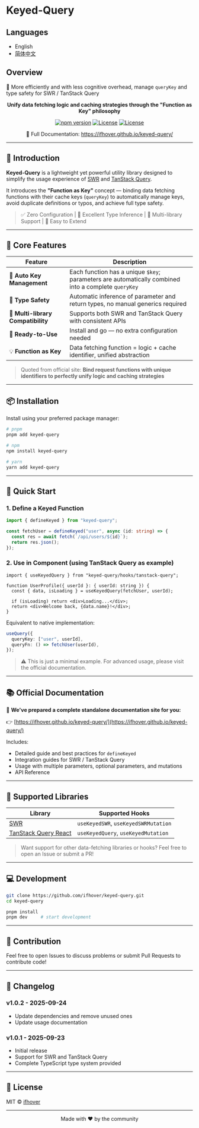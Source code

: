 # Keyed-Query

## Languages

- English
- [简体中文](README.zh.md)

## Overview

🔑 More efficiently and with less cognitive overhead, manage `queryKey` and type safety for SWR / TanStack Query

<p align="center">
  <strong>Unify data fetching logic and caching strategies through the "Function as Key" philosophy</strong>
</p>

<p align="center">
  <a href="https://www.npmjs.com/package/keyed-query"><img src="https://img.shields.io/npm/v/keyed-query?color=blue" alt="npm version" /></a>
  <a href="https://opensource.org/licenses/MIT"><img src="https://img.shields.io/github/stars/ifhover/keyed-query" alt="License" /></a>
  <a href="https://opensource.org/licenses/MIT"><img src="https://img.shields.io/badge/license-MIT-green.svg" alt="License" /></a>
</p>

<p align="center">
  📘 Full Documentation: <a href="https://ifhover.github.io/keyed-query/">https://ifhover.github.io/keyed-query/</a>
</p>

---

## 📌 Introduction

**Keyed-Query** is a lightweight yet powerful utility library designed to simplify the usage experience of [SWR](https://swr.vercel.app) and [TanStack Query](https://tanstack.com/query).

It introduces the **"Function as Key"** concept — binding data fetching functions with their cache keys (`queryKey`) to automatically manage keys, avoid duplicate definitions or typos, and achieve full type safety.

> ✅ Zero Configuration | 🧪 Excellent Type Inference | 🔁 Multi-library Support | 🌱 Easy to Extend

---

## 🌟 Core Features

| Feature                            | Description                                                                                         |
| ---------------------------------- | --------------------------------------------------------------------------------------------------- |
| 🔑 **Auto Key Management**         | Each function has a unique `$key`; parameters are automatically combined into a complete `queryKey` |
| 🎯 **Type Safety**                 | Automatic inference of parameter and return types, no manual generics required                      |
| 🔄 **Multi-library Compatibility** | Supports both SWR and TanStack Query with consistent APIs                                           |
| 🚀 **Ready-to-Use**                | Install and go — no extra configuration needed                                                      |
| 💡 **Function as Key**             | Data fetching function = logic + cache identifier, unified abstraction                              |

> Quoted from official site: **Bind request functions with unique identifiers to perfectly unify logic and caching strategies**

---

## 📦 Installation

Install using your preferred package manager:

```bash
# pnpm
pnpm add keyed-query

# npm
npm install keyed-query

# yarn
yarn add keyed-query
```

---

## 🚀 Quick Start

### 1. Define a Keyed Function

```ts
import { defineKeyed } from "keyed-query";

const fetchUser = defineKeyed("user", async (id: string) => {
  const res = await fetch(`/api/users/${id}`);
  return res.json();
});
```

### 2. Use in Component (using TanStack Query as example)

```tsx
import { useKeyedQuery } from "keyed-query/hooks/tanstack-query";

function UserProfile({ userId }: { userId: string }) {
  const { data, isLoading } = useKeyedQuery(fetchUser, userId);

  if (isLoading) return <div>Loading...</div>;
  return <div>Welcome back, {data.name}!</div>;
}
```

Equivalent to native implementation:

```ts
useQuery({
  queryKey: ["user", userId],
  queryFn: () => fetchUser(userId),
});
```

> ⚠️ This is just a minimal example. For advanced usage, please visit the official documentation.

---

## 📚 Official Documentation

📘 **We've prepared a complete standalone documentation site for you:**

👉 [https://ifhover.github.io/keyed-query/](https://ifhover.github.io/keyed-query/)

Includes:

- Detailed guide and best practices for `defineKeyed`
- Integration guides for SWR / TanStack Query
- Usage with multiple parameters, optional parameters, and mutations
- API Reference

---

## 🧩 Supported Libraries

| Library                                            | Supported Hooks                      |
| -------------------------------------------------- | ------------------------------------ |
| [SWR](https://swr.vercel.app)                      | `useKeyedSWR`, `useKeyedSWRMutation` |
| [TanStack Query React](https://tanstack.com/query) | `useKeyedQuery`, `useKeyedMutation`  |

> Want support for other data-fetching libraries or hooks? Feel free to open an Issue or submit a PR!

---

## 💻 Development

```bash
git clone https://github.com/ifhover/keyed-query.git
cd keyed-query

pnpm install
pnpm dev     # start development
```

---

## 🤝 Contribution

Feel free to open Issues to discuss problems or submit Pull Requests to contribute code!

---

## 📜 Changelog

### v1.0.2 - 2025-09-24

- Update dependencies and remove unused ones
- Update usage documentation

### v1.0.1 - 2025-09-23

- Initial release
- Support for SWR and TanStack Query
- Complete TypeScript type system provided

---

## 📄 License

MIT © [ifhover](https://github.com/ifhover)

---

<p align="center">
  Made with ❤️ by the community
</p>
